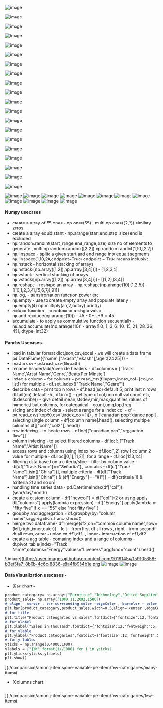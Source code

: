
![image](https://user-images.githubusercontent.com/20191454/158605420-83f1f370-5f74-4a4c-a523-b49bbd116cf7.png)

![image](https://user-images.githubusercontent.com/20191454/158605763-2f7b5fa8-89c3-42fa-99d8-e9fbcd43ab4d.png)

![image](https://user-images.githubusercontent.com/20191454/158605994-68d90112-3a7d-4898-910f-63892dee92dd.png)

![image](https://user-images.githubusercontent.com/20191454/158607272-7132760d-13da-4f48-b153-0128fa3155e5.png)

![image](https://user-images.githubusercontent.com/20191454/158607835-a0e56288-6165-45e0-bf2d-d459f98dfcae.png)

![image](https://user-images.githubusercontent.com/20191454/158609316-a26adc7e-cfea-4864-b1fc-683ce7c7068e.png)

![image](https://user-images.githubusercontent.com/20191454/158609435-24e07a1b-5977-4b93-80cb-70d31cc246e2.png)

![image](https://user-images.githubusercontent.com/20191454/158610097-434dc7cc-cde6-474f-b437-6f31cb8b9bbe.png)

![image](https://user-images.githubusercontent.com/20191454/158611020-df69e0d4-eccc-4655-8fcc-12e03a2babe4.png)

![image](https://user-images.githubusercontent.com/20191454/158611469-ff08925d-071b-4a7d-9444-b60b0845a011.png)

![image](https://user-images.githubusercontent.com/20191454/158615737-d758dd0d-e662-4032-83fc-9cad35b61206.png)

![image](https://user-images.githubusercontent.com/20191454/158768524-511af687-433c-4101-b86a-5a5344eca99d.png)

![image](https://user-images.githubusercontent.com/20191454/158769317-5b0463ce-71f4-492f-9a57-b13e02edf6e2.png)

![image](https://user-images.githubusercontent.com/20191454/158769875-f14a5934-713d-4eec-99ee-50771499b240.png)

![image](https://user-images.githubusercontent.com/20191454/158770202-32036bdf-6734-426b-a8f8-bee83a3a283b.png)

![image](https://user-images.githubusercontent.com/20191454/159044727-c0eae57b-e4f9-4149-8fc7-11b9a0714872.png)

![image](https://user-images.githubusercontent.com/20191454/159046067-a549db3c-4db0-48eb-8a15-165c8cc8346f.png)

![image](https://user-images.githubusercontent.com/20191454/159046171-398973e8-2294-425f-9305-86790e92fa08.png)

![image](https://user-images.githubusercontent.com/20191454/159046682-93c57f31-1d45-47db-b794-0ede187a0105.png)

![image](https://user-images.githubusercontent.com/20191454/159047891-2a0f8672-8876-4b6e-971d-1bb06c03be25.png)

![image](https://user-images.githubusercontent.com/20191454/159048576-eb3da932-c86d-4b8f-87d1-ff81a8e5247b.png)
![image](https://user-images.githubusercontent.com/20191454/159048956-03cd525b-beef-4a54-b272-df24c104edc7.png)
![image](https://user-images.githubusercontent.com/20191454/159049593-329521ba-3110-4189-b555-c4d83e7ae4eb.png)
![image](https://user-images.githubusercontent.com/20191454/159050012-92a1304e-56b8-48da-ab98-65c108e83ec4.png)
![image](https://user-images.githubusercontent.com/20191454/159050448-681a329f-b001-419e-a8ad-cbebe618f3ee.png)
![image](https://user-images.githubusercontent.com/20191454/159051917-3acb2ccc-35c3-4c5c-a759-0a40eca6ce7e.png)
![image](https://user-images.githubusercontent.com/20191454/159055014-cb13aea1-9caf-484b-b0ce-93371f2df024.png)
![image](https://user-images.githubusercontent.com/20191454/159055142-231aecbb-194e-4745-ae88-c986ed1f750f.png)
![image](https://user-images.githubusercontent.com/20191454/159055264-6a4bdd6a-677a-4407-b816-b31e9c590906.png)
![image](https://user-images.githubusercontent.com/20191454/159056292-e77af17d-a2d4-4f3a-ac23-8fc215bf5180.png)
![image](https://user-images.githubusercontent.com/20191454/159056949-a622f553-aa28-4cd3-8241-3b63327d4582.png)
![image](https://user-images.githubusercontent.com/20191454/159057867-b446afbe-3783-4184-8bea-ead3f52fa48b.png)

#### Numpy usecases
* create a array of 55 ones - np.ones(55) , multi np.ones((2,2)) similary zeros
* create a array equidistant - np.arange(start,end,step_size) end is excluded
* np.random.randint(start_range,end_range,size) size no of elements to generate ,multi np.random.random([2,2]) np.random.randint(1,10,[2,2])
* np.linspace - splite a given start and end range into equalt segments np.linspace(1,10,20,endpoint=True) endpoint = True means inclusive.
* np.hstack - horizontal stacking of arrays np.hstack([np.array([1,2]),np.array([3,4])]) - [1,2,3,4]
* np.vstack - vertical stacking of arrays np.vstack([np.array([1,2]),np.array([3,4])]) - [[1,2],[3,4]]
* np.reshape - reshape an array - np.reshape(np.arange(10),(1,2,5)) - [[[0,1,2,3,4],[5,6,7,8,9]]]
* np.log, - transfromation function power etc
* np.empty - use to create empty array and populate later.y = np.empty(4) np.multiply(arr,2,out=y) print(y)
* reduce function - to reduce to a single value - np.add.reuduce(np.arange(10)) - 45 - 0+...+9 = 45
* accumulate - to apply as  commulative function sequentially - np.add.accumulate(np.arange(10)) - array([ 0,  1,  3,  6, 10, 15, 21, 28, 36, 45], dtype=int32)
#### Pandas Usecases-
* load in tabular format dict,json,csv,excel - we will create a data frame pd.DataFrame({'name':["akash","vikash"],'age':[24,25]}) - 
* read a csv - pd.read_csv(filepath)
* rename header/add/override headers - df.columns = ['Track Name','Artist Name','Genre','Beats Per Minute']
* index a column - for columns - pd.read_csv(filepath,index_col=[col_no list]) for multiple - df.set_index(["Track Name","Genre"])
* describe data - print top n rows - df.head(no) default 5, print last n rows df.tail(no) default -5 ,  df.info() - get type of col,non null val count etc, df.describe() - give detail mean,stddev,min,max,quantiles values of numeric,float columns, for categarical - count,uniq,top,freq
* slicing and index of data - select a range for a index col - df = pd.read_csv("top50.csv",index_col=[1]) , df['canadian pop':'dance pop'], selecting single column - df[column name].head(), selecting multiple columns df[["col1","col2"]].head() 
* row indexing - to locate rows - df.loc[["canadian pop","reggaeton flow"]] 
* column indexing  - to select filtered columns - df.loc[:,["Track Name","Artist Name"]]
* access rows and columns using index no - df.iloc[1,2] row 1 column 2 value for multiple - df.iloc[[0,1],[1,2]], for a range - df.iloc[1:13,1:4]
* filtering data based on a criteria/slice - filter by column value -  df[df["Track Name"]=="Señorita"] , contains - df[df["Track Name"].isin(["China"])], multiple criteria - df[df["Track Name"].isin(["China"]) & (df["Energy"]=="81")] = df[(crtiteria 1) & (criteria 2) and so on]
* handling time series data - pd.DatetimeIndex(df["col"]).(year/day/month)
* create a custom column - df["newcol"] = df["col"]*2 or using apply df["columns"].apply(lambda expression) - df["Energy"].apply(lambda x: "fifty five" if x == "55" else "not fifty five" )
* groupby and aggregation = df.groupby(by="column name").aggregation_Func().head() 
* merge two dataframe- df1.merge(df2,on="common column name",how=(left,right,inner,outer)) - left - from first df all rows , right - from secondf df all rows, outer - union on df1,df2, , inner - intersection of df1,df2
* create a agg table - comaring index and a range of columns - df.pivot_table(index="Track Name",columns="Energy",values="Liveness",aggfunc="count").head()

![image](https://user-images.githubusercontent.com/20191454/159105658-b3ef6fa7-8b0b-4c6c-8836-e8a4fb984b1e.png
![image](https://user-images.githubusercontent.com/20191454/159107441-685fa48d-d00f-4345-b7ac-43c88f7607b4.png)
![image](https://user-images.githubusercontent.com/20191454/159107946-21d1e934-9b12-440a-be75-810cf0178e67.png)
#### Data Visualization usecases -
* [Bar chart -
```markdown
product_cateogary= np.array(["Furntitue","Technology","Office Supplier"])
product_sales= np.array([1000.11,2002,1500]) 
# align - center , bar surrounding color =edgeColor , barcolor = color
plt.bar(product_cateogary,product_sales,width=0.5,align='center',edgeColor='Orange',color='cyan')
# for title
plt.title("Product cateogaries vs sales",fontdict={'fontsize':12,'fontweight':5,'color':'brown'})
# for xlabel
plt.xlabel("Sales in Thousand",fontdict={'fontsize':12,'fontweight':5,'color':'black'})
# for ylable
plt.ylabel("Product cateogaries",fontdict={'fontsize':12,'fontweight':5,'color':'black'})
# for y lables
yticks = np.arange(0,4000,1000)
ylabels = ["{}K".format(i//1000) for i in yticks]
plt.yticks(yticks,ylabels)
plt.show()
```
](./comparision/among-items/one-variable-per-item/few-catrogaries/many-items)
* [Columns chart
```markdown

```
](./comparision/among-items/one-variable-per-item/few-catrogaries/few-items)








